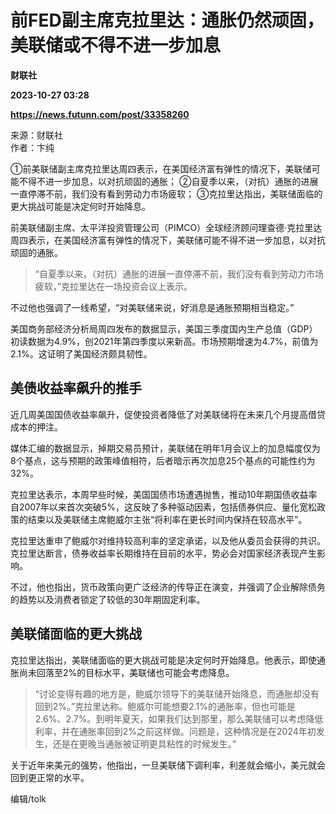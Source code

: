 # 前FED副主席克拉里达：通胀仍然顽固，美联储或不得不进一步加息
**财联社**

**2023-10-27 03:28**

**https://news.futunn.com/post/33358260**

来源：财联社  
作者：卞纯

①前美联储副主席克拉里达周四表示，在美国经济富有弹性的情况下，美联储可能不得不进一步加息，以对抗顽固的通胀； ②自夏季以来，（对抗）通胀的进展一直停滞不前，我们没有看到劳动力市场疲软； ③克拉里达指出，美联储面临的更大挑战可能是决定何时开始降息。

前美联储副主席、太平洋投资管理公司（PIMCO）全球经济顾问理查德·克拉里达周四表示，在美国经济富有弹性的情况下，美联储可能不得不进一步加息，以对抗顽固的通胀。

> “自夏季以来，（对抗）通胀的进展一直停滞不前，我们没有看到劳动力市场疲软，”克拉里达在一场投资会议上表示。

不过他也强调了一线希望，“对美联储来说，好消息是通胀预期相当稳定。”

美国商务部经济分析局周四发布的数据显示，美国三季度国内生产总值（GDP）初读数据为4.9%，创2021年第四季度以来新高。市场预期增速为4.7%，前值为2.1%。这证明了美国经济颇具韧性。

美债收益率飙升的推手
----------

近几周美国国债收益率飙升，促使投资者降低了对美联储将在未来几个月提高借贷成本的押注。

媒体汇编的数据显示，掉期交易员预计，美联储在明年1月会议上的加息幅度仅为8个基点，这与预期的政策峰值相符，后者暗示再次加息25个基点的可能性约为32%。

克拉里达表示，本周早些时候，美国国债市场遭遇抛售，推动10年期国债收益率自2007年以来首次突破5%，这反映了多种驱动因素，包括债券供应、量化宽松政策的结束以及美联储主席鲍威尔主张“将利率在更长时间内保持在较高水平”。

克拉里达重申了鲍威尔对维持较高利率的坚定承诺，以及他从委员会获得的共识。克拉里达断言，债券收益率长期维持在目前的水平，势必会对国家经济表现产生影响。

不过，他也指出，货币政策向更广泛经济的传导正在演变，并强调了企业解除债务的趋势以及消费者锁定了较低的30年期固定利率。

美联储面临的更大挑战
----------

克拉里达指出，美联储面临的更大挑战可能是决定何时开始降息。他表示，即使通胀尚未回落至2%的目标水平，美联储也可能会考虑降息。

> “讨论变得有趣的地方是，鲍威尔领导下的美联储开始降息，而通胀却没有回到2%。”克拉里达称。鲍威尔可能想要2.1%的通胀率，但也可能是2.6%、2.7%。到明年夏天，如果我们达到那里，那么美联储可以考虑降低利率，并在通胀率回到2%之前这样做。问题是，这种情况是在2024年初发生，还是在更晚当通胀被证明更具粘性的时候发生。”

关于近年来美元的强势，他指出，一旦美联储下调利率，利差就会缩小，美元就会回到更正常的水平。

编辑/tolk